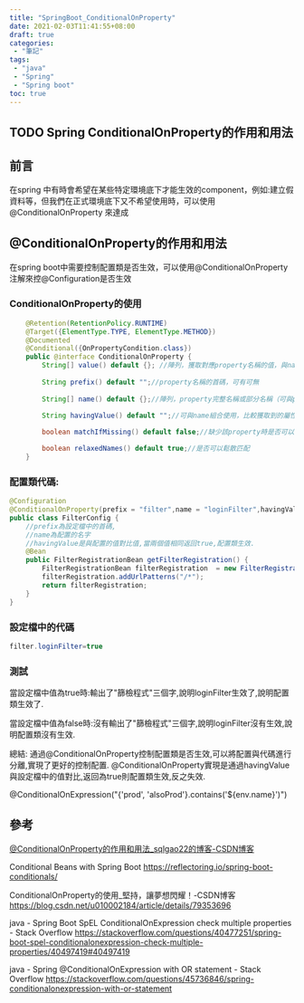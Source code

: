 ```yaml
---
title: "SpringBoot_ConditionalOnProperty"
date: 2021-02-03T11:41:55+08:00
draft: true
categories:
 - "筆記"
tags:
 - "java"
 - "Spring"
 - "Spring boot"
toc: true
---
```


## TODO Spring ConditionalOnProperty的作用和用法
<!--more-->

## 前言

   在spring 中有時會希望在某些特定環境底下才能生效的component，例如:建立假資料等，但我們在正式環境底下又不希望使用時，可以使用@ConditionalOnProperty 來達成

## @ConditionalOnProperty的作用和用法

   在spring boot中需要控制配置類是否生效，可以使用@ConditionalOnProperty注解來控@Configuration是否生效

### ConditionalOnProperty的使用

```java
	@Retention(RetentionPolicy.RUNTIME)
	@Target({ElementType.TYPE, ElementType.METHOD})
	@Documented
	@Conditional({OnPropertyCondition.class})
	public @interface ConditionalOnProperty {
	    String[] value() default {}; //陣列，獲取對應property名稱的值，與name不可同時使用
	 
	    String prefix() default "";//property名稱的首碼，可有可無
	 
	    String[] name() default {};//陣列，property完整名稱或部分名稱（可與prefix組合使用，組成完整的property名稱），與value不可同時使用

	    String havingValue() default "";//可與name組合使用，比較獲取到的屬性值與havingValue給定的值是否相同，相同才載入配置
 
	    boolean matchIfMissing() default false;//缺少該property時是否可以載入。如果為true，沒有該property也會正常載入；反之報錯

	    boolean relaxedNames() default true;//是否可以鬆散匹配
	}
```

### 配置類代碼:

```java
@Configuration
@ConditionalOnProperty(prefix = "filter",name = "loginFilter",havingValue = "true")
public class FilterConfig {
	//prefix為設定檔中的首碼,
	//name為配置的名字
	//havingValue是與配置的值對比值,當兩個值相同返回true,配置類生效.
    @Bean
    public FilterRegistrationBean getFilterRegistration() {
        FilterRegistrationBean filterRegistration  = new FilterRegistrationBean(new LoginFilter());
        filterRegistration.addUrlPatterns("/*");
        return filterRegistration;
    }
}
```

### 設定檔中的代碼

```java
filter.loginFilter=true
```

### 測試

當設定檔中值為true時:輸出了"篩檢程式"三個字,說明loginFilter生效了,說明配置類生效了.
 
當設定檔中值為false時:沒有輸出了"篩檢程式"三個字,說明loginFilter沒有生效,說明配置類沒有生效.
 
總結:
通過@ConditionalOnProperty控制配置類是否生效,可以將配置與代碼進行分離,實現了更好的控制配置.
@ConditionalOnProperty實現是通過havingValue與設定檔中的值對比,返回為true則配置類生效,反之失效.


@ConditionalOnExpression("{'prod', 'alsoProd'}.contains('${env.name}')")



## 參考

[@ConditionalOnProperty的作用和用法_sqlgao22的博客-CSDN博客](https://blog.csdn.net/sqlgao22/article/details/96476754)

Conditional Beans with Spring Boot
https://reflectoring.io/spring-boot-conditionals/

ConditionalOnProperty的使用_堅持，讓夢想閃耀！-CSDN博客
https://blog.csdn.net/u010002184/article/details/79353696

java - Spring Boot SpEL ConditionalOnExpression check multiple properties - Stack Overflow
https://stackoverflow.com/questions/40477251/spring-boot-spel-conditionalonexpression-check-multiple-properties/40497419#40497419

java - Spring @ConditionalOnExpression with OR statement - Stack Overflow
https://stackoverflow.com/questions/45736846/spring-conditionalonexpression-with-or-statement

